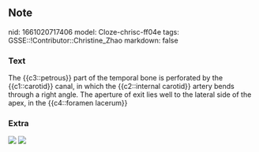 ## Note
nid: 1661020717406
model: Cloze-chrisc-ff04e
tags: GSSE::!Contributor::Christine_Zhao
markdown: false

### Text
<div>
  <div>
    <div>
      The {{c3::petrous}} part of the temporal bone is perforated
      by the {{c1::carotid}} canal, in which the {{c2::internal
      carotid}} artery bends through a right angle. The aperture of
      exit lies well to the lateral side of the apex, in the
      {{c4::foramen lacerum}}
    </div>
  </div>
</div>

### Extra
<img src="13eae2ccc53ce8224bd2cf1e54f80062.png"> <img src= 
"Foramina-of-middle-cranial-fossa.jpg">
